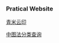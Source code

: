 ### Pratical Website

[青米云印]( http://202.141.162.24:7480/ )

[中图法分类查询](http://www.clcindex.com/category/)